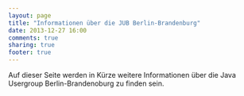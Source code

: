 ```yaml
---
layout: page
title: "Informationen über die JUB Berlin-Brandenburg"
date: 2013-12-27 16:00
comments: true
sharing: true
footer: true
---
```


Auf dieser Seite werden in Kürze weitere Informationen
über die Java Usergroup Berlin-Brandenoburg zu finden sein.
